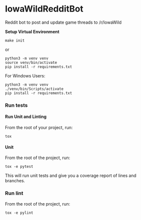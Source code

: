 # IowaWildRedditBot
Reddit bot to post and update game threads to /r/IowaWild

**Setup Virtual Environment**

```
make init
```

or 

```
python3 -m venv venv
source venv/bin/activate
pip install -r requirements.txt
```

For Windows Users:

```
python3 -m venv venv
./venv/bin/Scripts/activate
pip install -r requirements.txt
```

### Run tests

#### Run Unit and Linting

From the root of your project, run: 

```
tox
```

#### Unit

From the root of the project, run:

```
tox -e pytest
```

This will run unit tests and give you a coverage report of lines and branches.

### Run lint

From the root of the project, run:

```
tox -e pylint
```
